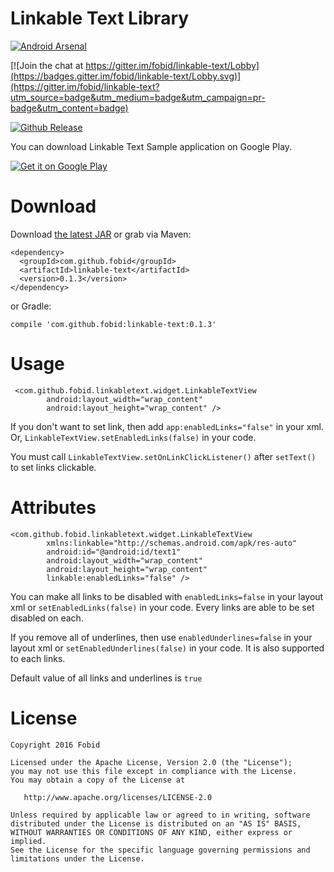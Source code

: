 # Linkable Text Library
[![Android Arsenal](https://img.shields.io/badge/Android%20Arsenal-linkable--text-green.svg?style=flat)](http://android-arsenal.com/details/1/4674)

[![Join the chat at https://gitter.im/fobid/linkable-text/Lobby](https://badges.gitter.im/fobid/linkable-text/Lobby.svg)](https://gitter.im/fobid/linkable-text?utm_source=badge&utm_medium=badge&utm_campaign=pr-badge&utm_content=badge)

[![Github Release][release-image]][release-url]

You can download Linkable Text Sample application on Google Play.

[![Get it on Google Play](http://www.android.com/images/brand/get_it_on_play_logo_small.png)](https://play.google.com/store/apps/details?id=com.github.fobid.linkabletext.sample)

# Download
Download [the latest JAR](https://repo1.maven.org/maven2/com/github/fobid/linkable-text/0.1.3/linkable-text-0.1.3.aar) or grab via Maven:

```
<dependency>
  <groupId>com.github.fobid</groupId>
  <artifactId>linkable-text</artifactId>
  <version>0.1.3</version>
</dependency>
```

or Gradle:

```
compile 'com.github.fobid:linkable-text:0.1.3'
```

# Usage

```
 <com.github.fobid.linkabletext.widget.LinkableTextView
        android:layout_width="wrap_content"
        android:layout_height="wrap_content" />
```

If you don't want to set link, then add `app:enabledLinks="false"` in your xml.
Or, `LinkableTextView.setEnabledLinks(false)` in your code.

You must call `LinkableTextView.setOnLinkClickListener()` after `setText()` to set links  clickable.

# Attributes

```
<com.github.fobid.linkabletext.widget.LinkableTextView
		xmlns:linkable="http://schemas.android.com/apk/res-auto"
        android:id="@android:id/text1"
        android:layout_width="wrap_content"
        android:layout_height="wrap_content"
        linkable:enabledLinks="false" />

```

You can make all links to be disabled with `enabledLinks=false` in your layout xml or `setEnabledLinks(false)` in your code.
Every links are able to be set disabled on each.

If you remove all of underlines, then use `enabledUnderlines=false` in your layout xml or `setEnabledUnderlines(false)` in your code.
It is also supported to each links.

Default value of all links and underlines is `true`

# License

```
Copyright 2016 Fobid

Licensed under the Apache License, Version 2.0 (the "License");
you may not use this file except in compliance with the License.
You may obtain a copy of the License at

   http://www.apache.org/licenses/LICENSE-2.0

Unless required by applicable law or agreed to in writing, software
distributed under the License is distributed on an "AS IS" BASIS,
WITHOUT WARRANTIES OR CONDITIONS OF ANY KIND, either express or implied.
See the License for the specific language governing permissions and
limitations under the License.
```

[release-image]: https://img.shields.io/badge/release-v0.1.3-lightgrey.svg
[release-url]: https://github.com/fobid/linkable-text-android/releases/tag/v0.1.3
